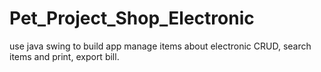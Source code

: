 # Pet_Project_Shop_Electronic
use java swing to build app manage items about electronic CRUD, search items and print, export bill.
